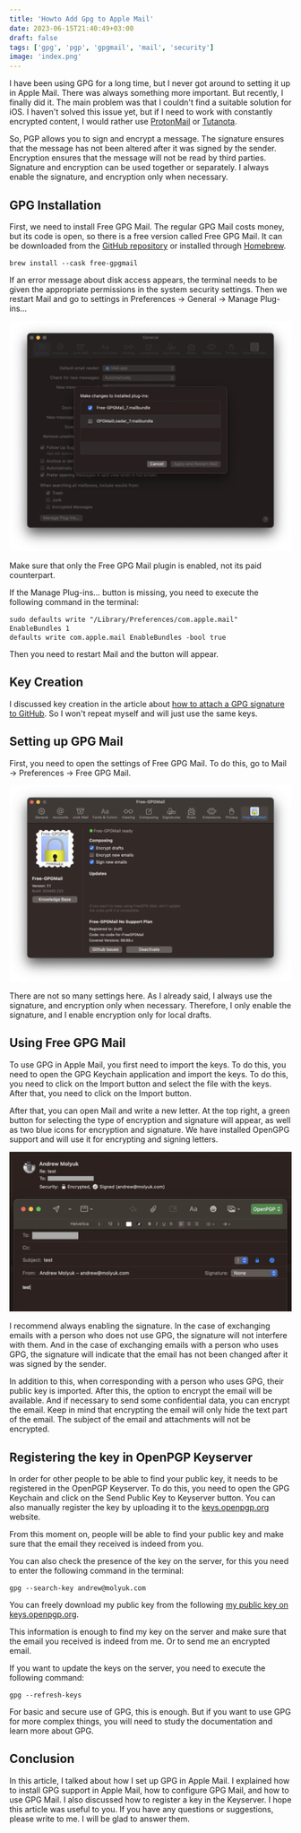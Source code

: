 ```yaml
---
title: 'Howto Add Gpg to Apple Mail'
date: 2023-06-15T21:40:49+03:00
draft: false
tags: ['gpg', 'pgp', 'gpgmail', 'mail', 'security']
image: 'index.png'
---
```


I have been using GPG for a long time, but I never got around to setting it up in Apple Mail. There was always something
more important. But recently, I finally did it. The main problem was that I couldn't find a suitable solution for iOS. I
haven't solved this issue yet, but if I need to work with constantly encrypted content, I would rather use
[ProtonMail](https://protonmail.com/) or [Tutanota](https://tutanota.com/).

So, PGP allows you to sign and encrypt a message. The signature ensures that the message has not been altered after it
was signed by the sender. Encryption ensures that the message will not be read by third parties. Signature and
encryption can be used together or separately. I always enable the signature, and encryption only when necessary.

<!--more-->

## GPG Installation

First, we need to install Free GPG Mail. The regular GPG Mail costs money, but its code is open, so there is a free
version called Free GPG Mail. It can be downloaded from the
[GitHub repository](https://github.com/Free-GPGMail/Free-GPGMail/releases) or installed through
[Homebrew](https://brew.sh/).

```shell
brew install --cask free-gpgmail
```

If an error message about disk access appears, the terminal needs to be given the appropriate permissions in the system
security settings. Then we restart Mail and go to settings in Preferences -> General -> Manage Plug-ins...

![mail-plugins.webp ](mail-plugins.webp)

Make sure that only the Free GPG Mail plugin is enabled, not its paid counterpart.

If the Manage Plug-ins... button is missing, you need to execute the following command in the terminal:

```shell
sudo defaults write "/Library/Preferences/com.apple.mail" EnableBundles 1
defaults write com.apple.mail EnableBundles -bool true
```

Then you need to restart Mail and the button will appear.

## Key Creation

I discussed key creation in the article about [how to attach a GPG signature to GitHub](/blog/howto-add-gpg-to-github/).
So I won't repeat myself and will just use the same keys.

## Setting up GPG Mail

First, you need to open the settings of Free GPG Mail. To do this, go to Mail -> Preferences -> Free GPG Mail.

![mail-free-gpgmail.webp](mail-free-gpgmail.webp)

There are not so many settings here. As I already said, I always use the signature, and encryption only when necessary.
Therefore, I only enable the signature, and I enable encryption only for local drafts.

## Using Free GPG Mail

To use GPG in Apple Mail, you first need to import the keys. To do this, you need to open the GPG Keychain application
and import the keys. To do this, you need to click on the Import button and select the file with the keys. After that,
you need to click on the Import button.

After that, you can open Mail and write a new letter. At the top right, a green button for selecting the type of
encryption and signature will appear, as well as two blue icons for encryption and signature. We have installed OpenGPG
support and will use it for encrypting and signing letters.

![mail-compose.webp](mail-compose.webp)

I recommend always enabling the signature. In the case of exchanging emails with a person who does not use GPG, the
signature will not interfere with them. And in the case of exchanging emails with a person who uses GPG, the signature
will indicate that the email has not been changed after it was signed by the sender.

In addition to this, when corresponding with a person who uses GPG, their public key is imported. After this, the option
to encrypt the email will be available. And if necessary to send some confidential data, you can encrypt the email. Keep
in mind that encrypting the email will only hide the text part of the email. The subject of the email and attachments
will not be encrypted.

## Registering the key in OpenPGP Keyserver

In order for other people to be able to find your public key, it needs to be registered in the OpenPGP Keyserver. To do
this, you need to open the GPG Keychain and click on the Send Public Key to Keyserver button. You can also manually
register the key by uploading it to the [keys.openpgp.org](https://keys.openpgp.org/) website.

From this moment on, people will be able to find your public key and make sure that the email they received is indeed
from you.

You can also check the presence of the key on the server, for this you need to enter the following command in the
terminal:

```shell
gpg --search-key andrew@molyuk.com
```

You can freely download my public key from the following
[my public key on keys.openpgp.org](https://keys.openpgp.org/vks/v1/by-fingerprint/5A462993E1691B4510390F6C8B43AD0BAE6616A7).

This information is enough to find my key on the server and make sure that the email you received is indeed from me. Or
to send me an encrypted email.

If you want to update the keys on the server, you need to execute the following command:

```shell
gpg --refresh-keys
```

For basic and secure use of GPG, this is enough. But if you want to use GPG for more complex things, you will need to
study the documentation and learn more about GPG.

## Conclusion

In this article, I talked about how I set up GPG in Apple Mail. I explained how to install GPG support in Apple Mail,
how to configure GPG Mail, and how to use GPG Mail. I also discussed how to register a key in the Keyserver. I hope this
article was useful to you. If you have any questions or suggestions, please write to me. I will be glad to answer them.

